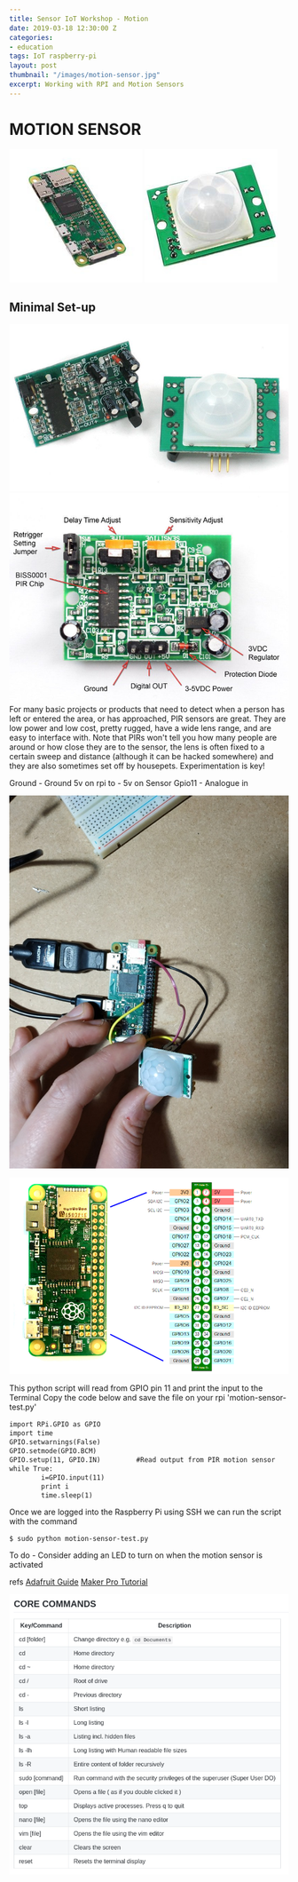 ```yaml
---
title: Sensor IoT Workshop - Motion
date: 2019-03-18 12:30:00 Z
categories:
- education
tags: IoT raspberry-pi
layout: post
thumbnail: "/images/motion-sensor.jpg"
excerpt: Working with RPI and Motion Sensors
---
```


# MOTION SENSOR

![alt text](/images/rpizero.jpg)
![alt text](/images/motion-sensor.jpg)


## Minimal Set-up

![alt text](/images/pir1.jpg)
![alt text](/images/pir2.jpg)
For many basic projects or products that need to detect when a person has left or entered the area, or has approached, PIR sensors are great. They are low power and low cost, pretty rugged, have a wide lens range, and are easy to interface with. Note that PIRs won't tell you how many people are around or how close they are to the sensor, the lens is often fixed to a certain sweep and distance (although it can be hacked somewhere) and they are also sometimes set off by housepets. Experimentation is key!

Ground - Ground
5v on rpi to - 5v on Sensor
Gpio11 - Analogue in

![alt text](/images/motion-sensor-pic-small.jpg)

![alt text](/images/gpio-pizero.png)

This python script will read from GPIO pin 11 and print the input to the Terminal
Copy the code below and save the file on your rpi 'motion-sensor-test.py'
```
import RPi.GPIO as GPIO
import time
GPIO.setwarnings(False)
GPIO.setmode(GPIO.BCM)
GPIO.setup(11, GPIO.IN)         #Read output from PIR motion sensor
while True:
        i=GPIO.input(11)
        print i
        time.sleep(1)

```

Once we are logged into the Raspberry Pi using SSH we can run the script with the command
```
$ sudo python motion-sensor-test.py
```

To do -
Consider adding an LED to turn on when the motion sensor is activated

refs
[Adafruit Guide](https://learn.adafruit.com/pir-passive-infrared-proximity-motion-sensor?view=all)
[Maker Pro Tutorial](https://maker.pro/raspberry-pi/tutorial/how-to-interface-a-pir-motion-sensor-with-raspberry-pi-gpio)



![alt text](/images/terminal-commands.png)
